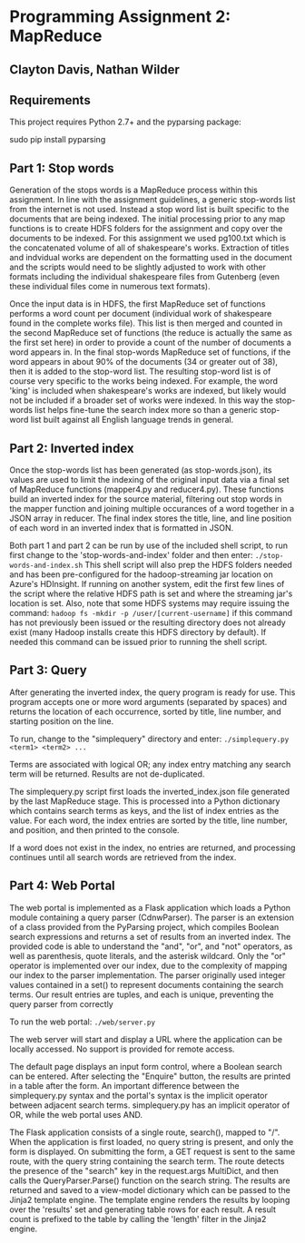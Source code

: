 Programming Assignment 2: MapReduce
===================================
Clayton Davis, Nathan Wilder
----------------------------

Requirements
------------
This project requires Python 2.7+ and the pyparsing package:

sudo pip install pyparsing



Part 1: Stop words
------------------
Generation of the stops words is a MapReduce process within this assignment. In line with the assignment guidelines, a generic stop-words list from the internet is not used. Instead a stop word list is built specific to the documents that are being indexed. The initial processing prior to any map functions is to create HDFS folders for the assignment and copy over the documents to be indexed. For this assignment we used pg100.txt which is the concatenated volume of all of shakespeare's works.  Extraction of titles and indvidual works are dependent on the formatting used in the document and the scripts would need to be slightly adjusted to work with other formats including the individual shakespeare files from Gutenberg (even these individual files come in numerous text formats). 

Once the input data is in HDFS, the first MapReduce set of functions performs a word count per document (individual work of shakespeare found in the complete works file). This list is then merged and counted in the second MapReduce set of functions (the reduce is actually the same as the first set here) in order to provide a count of the number of documents a word appears in. In the final stop-words MapReduce set of functions, if the word appears in about 90% of the documents (34 or greater out of 38), then it is added to the stop-word list. The resulting stop-word list is of course very specific to the works being indexed. For example, the word 'king' is included when shakespeare's works are indexed, but likely would not be included if a broader set of works were indexed. In this way the stop-words list helps fine-tune the search index more so than a generic stop-word list built against all English language trends in general.

Part 2: Inverted index
----------------------
Once the stop-words list has been generated (as stop-words.json), its values are used to limit the indexing of the original input data via a final set of MapReduce functions (mapper4.py and reducer4.py).  These functions build an inverted index for the source material, filtering out stop words in the mapper function and joining multiple occurances of a word together in a JSON array in reducer.  The final index stores the title, line, and line position of each word in an inverted index that is formatted in JSON.

Both part 1 and part 2 can be run by use of the included shell script, to run first change to the 'stop-words-and-index' folder and then enter:
`./stop-words-and-index.sh`
This shell script will also prep the HDFS folders needed and has been pre-configured for the hadoop-streaming jar location on Azure's HDInsight. If running on another system, edit the first few lines of the script where the relative HDFS path is set and where the streaming jar's location is set. Also, note that some HDFS systems may require issuing the command:
`hadoop fs -mkdir -p /user/[current-username]`
if this command has not previously been issued or the resulting directory does not already exist (many Hadoop installs create this HDFS directory by default). If needed this command can be issued prior to running the shell script.

Part 3: Query
-------------
After generating the inverted index, the query program is ready for use.
This program accepts one or more word arguments (separated by spaces) and
returns the location of each occurrence, sorted by title, line number, and
starting position on the line.

To run, change to the "simplequery" directory and enter:
`./simplequery.py <term1> <term2> ...`

Terms are associated with logical OR; any index entry matching any search term
will be returned.  Results are not de-duplicated.

The simplequery.py script first loads the inverted_index.json file generated by
the last MapReduce stage.  This is processed into a Python dictionary which
contains search terms as keys, and the list of index entries as the value.
For each word, the index entries are sorted by the title, line number, and
position, and then printed to the console.

If a word does not exist in the index, no entries are returned, and processing
continues until all search words are retrieved from the index.


Part 4: Web Portal
------------------
The web portal is implemented as a Flask application which loads a Python module
containing a query parser (CdnwParser).  The parser is an extension of a class
provided from the PyParsing project, which compiles Boolean search expressions
and returns a set of results from an inverted index.  The provided code is able
to understand the "and", "or", and "not" operators, as well as parenthesis,
quote literals, and the asterisk wildcard.  Only the "or" operator is
implemented over our index, due to the complexity of mapping our index to the
parser implementation.  The parser originally used integer values contained in a
set() to represent documents containing the search terms.  Our result entries
are tuples, and each is unique, preventing the query parser from correctly

To run the web portal:
`./web/server.py`

The web server will start and display a URL where the application can be locally
accessed.  No support is provided for remote access.  

The default page displays an input form control, where a Boolean search can be
entered.  After selecting the "Enquire" button, the results are printed in a
table after the form.  An important difference between the simplequery.py syntax
and the portal's syntax is the implicit operator between adjacent search terms.
simplequery.py has an implicit operator of OR, while the web portal uses AND.

The Flask application consists of a single route, search(), mapped to "/".
When the application is first loaded, no query string is present, and only the
form is displayed.  On submitting the form, a GET request is sent to the same
route, with the query string containing the search term.  The route detects
the presence of the "search" key in the request.args MultiDict, and then calls
the QueryParser.Parse() function on the search string.  The results are returned
and saved to a view-model dictionary which can be passed to the Jinja2 template
engine.  The template engine renders the results by looping over the 'results'
set and generating table rows for each result.  A result count is prefixed to
the table by calling the 'length' filter in the Jinja2 engine.
